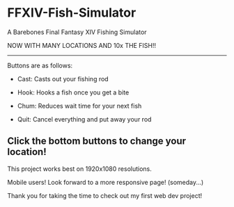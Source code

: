 # FFXIV-Fish-Simulator
A Barebones Final Fantasy XIV Fishing Simulator

NOW WITH MANY LOCATIONS AND 10x THE FISH!!

-----------------------------------------------
Buttons are as follows:

- Cast: Casts out your fishing rod

- Hook: Hooks a fish once you get a bite

- Chum: Reduces wait time for your next fish

- Quit: Cancel everything and put away your rod


Click the bottom buttons to change your location!
-----------------------------------------------
This project works best on 1920x1080 resolutions. 

Mobile users! Look forward to a more responsive page! (someday...)

Thank you for taking the time to check out my first web dev project!
